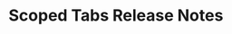 <!-- Release notes authoring guidelines: http://keepachangelog.com/ -->

# Scoped Tabs Release Notes

<!-- ## [Unreleased] -->

<!-- ## [VERSION] -->
